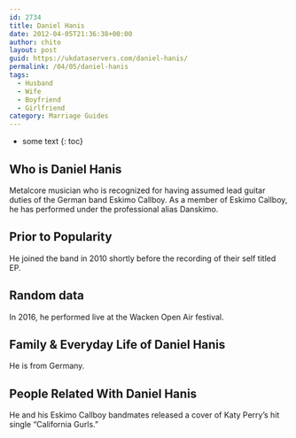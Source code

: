 ```yaml
---
id: 2734
title: Daniel Hanis
date: 2012-04-05T21:36:38+00:00
author: chito
layout: post
guid: https://ukdataservers.com/daniel-hanis/
permalink: /04/05/daniel-hanis
tags:
  - Husband
  - Wife
  - Boyfriend
  - Girlfriend
category: Marriage Guides
---
```


* some text
{: toc}


## Who is  Daniel Hanis
                  
                  
                  
Metalcore musician who is recognized for having assumed lead guitar duties of the German band Eskimo Callboy. As a member of Eskimo Callboy, he has performed under the professional alias Danskimo.
                  
                
                
                
## Prior to Popularity 
                  
                  
                  
He joined the band in 2010 shortly before the recording of their self titled EP.
                  
                
                
                
## Random data 
                  
                  
                  
In 2016, he performed live at the Wacken Open Air festival. 
                  
                
                
                
## Family & Everyday Life of Daniel Hanis
                  
                  
                  
He is from Germany. 
                  
                
                
                
## People Related With  Daniel Hanis
                  
                  
                  
He and his Eskimo Callboy bandmates released a cover of Katy Perry&#8217;s hit single &#8220;California Gurls.&#8221;
                  
                
              
            
          
          
          
    
    
  
